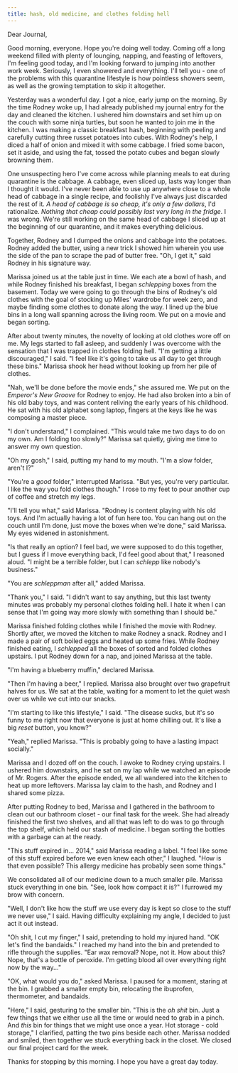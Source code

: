 ```yaml
---
title: hash, old medicine, and clothes folding hell
---
```


Dear Journal,

Good morning, everyone.  Hope you're doing well today.  Coming off a
long weekend filled with plenty of lounging, napping, and feasting of
leftovers, I'm feeling good today, and I'm looking forward to jumping
into another work week.  Seriously, I even showered and everything.
I'll tell you - one of the problems with this quarantine lifestyle is
how pointless showers seem, as well as the growing temptation to skip
it altogether.

Yesterday was a wonderful day.  I got a nice, early jump on the
morning.  By the time Rodney woke up, I had already published my
journal entry for the day and cleaned the kitchen.  I ushered him
downstairs and set him up on the couch with some ninja turtles, but
soon he wanted to join me in the kitchen.  I was making a classic
breakfast hash, beginning with peeling and carefully cutting three
russet potatoes into cubes.  With Rodney's help, I diced a half of
onion and mixed it with some cabbage.  I fried some bacon, set it
aside, and using the fat, tossed the potato cubes and began slowly
browning them.

One unsuspecting hero I've come across while planning meals to eat
during quarantine is the cabbage.  A cabbage, even sliced up, lasts
way longer than I thought it would.  I've never been able to use up
anywhere close to a whole head of cabbage in a single recipe, and
foolishly I've always just discarded the rest of it.  _A head of
cabbage is so cheap, it's only a few dollars_, I'd rationalize.
_Nothing that cheap could possibly last very long in the fridge_.  I
was wrong.  We're still working on the same head of cabbage I sliced
up at the beginning of our quarantine, and it makes everything
delicious.

Together, Rodney and I dumped the onions and cabbage into the
potatoes.  Rodney added the butter, using a new trick I showed him
wherein you use the side of the pan to scrape the pad of butter free.
"Oh, I get it," said Rodney in his signature way.

Marissa joined us at the table just in time.  We each ate a bowl of
hash, and while Rodney finished his breakfast, I began _schlepping_
boxes from the basement.  Today we were going to go through the bins
of Rodney's old clothes with the goal of stocking up Miles' wardrobe
for week zero, and maybe finding some clothes to donate along the way.
I lined up the blue bins in a long wall spanning across the living
room.  We put on a movie and began sorting.

After about twenty minutes, the novelty of looking at old clothes wore
off on me.  My legs started to fall asleep, and suddenly I was
overcome with the sensation that I was trapped in clothes folding
hell.  "I'm getting a little discouraged," I said.  "I feel like it's
going to take us all day to get through these bins."  Marissa shook
her head without looking up from her pile of clothes.

"Nah, we'll be done before the movie ends," she assured me.  We put on
the _Emperor's New Groove_ for Rodney to enjoy.  He had also broken
into a bin of his old baby toys, and was content reliving the early
years of his childhood.  He sat with his old alphabet song laptop,
fingers at the keys like he was composing a master piece.

"I don't understand," I complained.  "This would take me two days to
do on my own.  Am I folding too slowly?"  Marissa sat quietly, giving
me time to answer my own question.

"Oh my gosh," I said, putting my hand to my mouth.  "I'm a slow
folder, aren't I?"

"You're a _good_ folder," interrupted Marissa.  "But yes, you're very
particular.  I like the way you fold clothes though."  I rose to my
feet to pour another cup of coffee and stretch my legs.

"I'll tell you what," said Marissa.  "Rodney is content playing with
his old toys.  And I'm actually having a lot of fun here too.  You can
hang out on the couch until I'm done, just move the boxes when we're
done," said Marissa.  My eyes widened in astonishment.

"Is that really an option?  I feel bad, we were supposed to do this
together, but I guess if I move everything back, I'd feel good about
that," I reasoned aloud.  "I might be a terrible folder, but I can
_schlepp_ like nobody's business."

"You are _schleppman_ after all," added Marissa.

"Thank you," I said.  "I didn't want to say anything, but this last
twenty minutes was probably my personal clothes folding hell.  I hate
it when I can sense that I'm going way more slowly with something than
I should be."

Marissa finished folding clothes while I finished the movie with
Rodney.  Shortly after, we moved the kitchen to make Rodney a snack.
Rodney and I made a pair of soft boiled eggs and heated up some
fries.  While Rodney finished eating, I _schlepped_ all the boxes of
sorted and folded clothes upstairs.  I put Rodney down for a nap, and
joined Marissa at the table.

"I'm having a blueberry muffin," declared Marissa.

"Then I'm having a beer," I replied.  Marissa also brought over two
grapefruit halves for us.  We sat at the table, waiting for a moment
to let the quiet wash over us while we cut into our snacks.

"I'm starting to like this lifestyle," I said.  "The disease sucks,
but it's so funny to me right now that everyone is just at home
chilling out.  It's like a big _reset_ button, you know?"

"Yeah," replied Marissa.  "This is probably going to have a lasting
impact socially."

Marissa and I dozed off on the couch.  I awoke to Rodney crying
upstairs.  I ushered him downstairs, and he sat on my lap while we
watched an episode of Mr. Rogers.  After the episode ended, we all
wandered into the kitchen to heat up more leftovers.  Marissa lay
claim to the hash, and Rodney and I shared some pizza.

After putting Rodney to bed, Marissa and I gathered in the bathroom to
clean out our bathroom closet - our final task for the week.  She had
already finished the first two shelves, and all that was left to do
was to go through the top shelf, which held our stash of medicine.  I
began sorting the bottles with a garbage can at the ready.

"This stuff expired in... 2014," said Marissa reading a label.  "I
feel like some of this stuff expired before we even knew each other,"
I laughed.  "How is that even possible?  This allergy medicine has
probably seen some things."

We consolidated all of our medicine down to a much smaller pile.
Marissa stuck everything in one bin.  "See, look how compact it is?"
I furrowed my brow with concern.

"Well, I don't like how the stuff we use every day is kept so close to
the stuff we never use," I said.  Having difficulty explaining my
angle, I decided to just act it out instead.

"Oh shit, I cut my finger," I said, pretending to hold my injured
hand.  "OK let's find the bandaids."  I reached my hand into the bin
and pretended to rifle through the supplies.  "Ear wax removal?  Nope,
not it.  How about this?  Nope, that's a bottle of peroxide.  I'm
getting blood all over everything right now by the way..."

"OK, what would you do," asked Marissa.  I paused for a moment,
staring at the bin.  I grabbed a smaller empty bin, relocating the
ibuprofen, thermometer, and bandaids.

"Here," I said, gesturing to the smaller bin.  "This is the _oh shit_
bin.  Just a few things that we either use all the time or would need
to grab in a pinch.  And _this_ bin for things that we might use once
a year.  Hot storage - cold storage," I clarified, patting the two
pins beside each other.  Marissa nodded and smiled, then together we
stuck everything back in the closet.  We closed our final project card
for the week.

Thanks for stopping by this morning.  I hope you have a great day
today.
